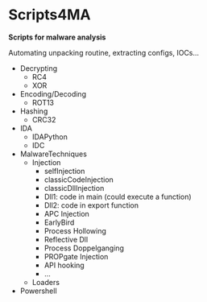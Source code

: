 # Scripts4MA
**Scripts for malware analysis**

Automating unpacking routine, extracting configs, IOCs... 

- Decrypting
    - RC4
    - XOR
- Encoding/Decoding
    - ROT13
- Hashing
    - CRC32
- IDA
    - IDAPython
    - IDC
- MalwareTechniques
    - Injection
        - selfInjection
        - classicCodeInjection
        - classicDllInjection
        - Dll1: code in main (could execute a function)
        - Dll2: code in export function
        - APC Injection
        - EarlyBird
        - Process Hollowing
        - Reflective Dll
        - Process Doppelganging
        - PROPgate Injection
        - API hooking
        - ...
    - Loaders
- Powershell
